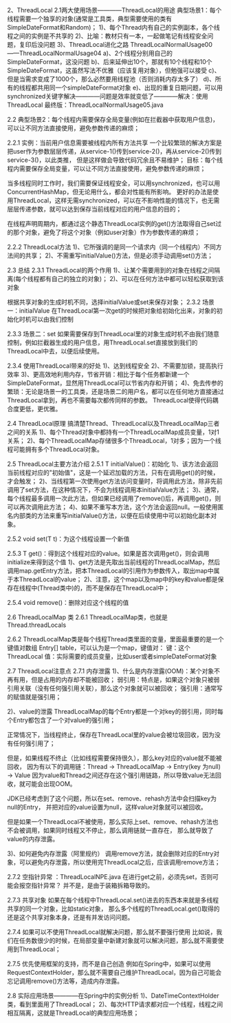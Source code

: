 2、ThreadLocal
2.1两大使用场景————ThreadLocal的用途
典型场景1：每个线程需要一个独享的对象(通常是工具类，典型需要使用的类有SimpleDateFormat和Random)；
 1)、每个Thread内有自己的实例副本，各个线程之间的实例是不共享的
 2)、比喻：教材只有一本，一起做笔记有线程安全问题，复印后没问题
 3)、ThreadLocal进化之路 ThreadLocalNormalUsage00——ThreadLocalNormalUsage04
  a)、2个线程分别用自己的SimpleDateFormat，这没问题
  b)、后来延伸出10个，那就有10个线程和10个SimpleDateFormat，这虽然写法不优雅（应该复用对象），但勉强可以接受
  c)、但是当需求变成了1000个，那么必然要用线程池（否则消耗内存太多了）
  d)、所有的线程都共用同一个simpleDateFormat对象
  e)、出现的重复日期问题，可以用synchronized关键字解决————问题是效率就变低了————解决：使用ThreadLocal
  最终版：ThreadLocalNormalUsage05.java

2.2 典型场景2：每个线程内需要保存全局变量(例如在拦截器中获取用户信息)，可以让不同方法直接使用，避免参数传递的麻烦；

2.2.1 实例：当前用户信息需要被线程内所有方法共享
一个比较繁琐的解决方案是把user作为参数层层传递，从service-1()传到service-2()，再从service-2()传到service-3()，以此类推，
但是这样做会导致代码冗余且不易维护；
目标：每个线程内需要保存全局变量，可以让不同方法直接使用，避免参数传递的麻烦；

当多线程同时工作时，我们需要保证线程安全，可以用synchronized，也可以用ConcurrentHashMap，但无论用什么，都会对性能有所影响。
更好的办法是使用ThreadLocal，这样无需synchronized，可以在不影响性能的情况下，也无需层层传递参数，就可以达到保存当前线程对应的用户信息的目的；

在线程声明周期内，都通过这个静态ThreadLocal实例的get()方法取得自己set过的那个对象，避免了将这个对象（例如user对象）作为参数传递的麻烦；

2.2.2 ThreadLocal方法
1)、它所强调的是同一个请求内（同一个线程内）不同方法间的共享；
2)、不需重写initialValue()方法，但是必须手动调用set()方法；

2.3 总结
2.3.1 ThreadLocal的两个作用
1)、让某个需要用到的对象在线程之间隔离(每个线程都有自己的独立的对象)；
2)、可以在任何方法中都可以轻松获取到该对象

根据共享对象的生成时机不同，选择initialValue或set来保存对象；
2.3.2 场景一：initialValue
在ThreadLocal第一次get的时候把对象给初始化出来，对象的初始化时机可以由我们控制

2.3.3 场景二：set
如果需要保存到ThreadLocal里的对象生成时机不由我们随意控制，例如拦截器生成的用户信息，用ThreadLocal.set直接放到我们的ThreadLocal中去，以便后续使用。

2.3.4 使用ThreadLocal带来的好处
1)、达到线程安全
2)、不需要加锁，提高执行效率
3)、更高效地利用内存，节省开销：相比于每个任务都新建一个SimpleDateFormat，显然用ThreadLocal可以节省内存和开销；
4)、免去传参的繁琐：无论是场景一的工具类，还是场景二的用户名，都可以在任何地方直接通过ThreadLocal拿到，再也不需要每次都传同样的参数。
ThreadLocal使得代码耦合度更低，更优雅。

2.4 ThreadLocal原理
搞清楚Thread、ThreadLocal以及ThreadLocalMap三者之间的关系
1)、每个Thread对象中都持有一个ThreadLocalMap成员变量，1对1关系；
2)、每个ThreadLocalMap存储很多个ThreadLocal，1对多；因为一个线程可能拥有多个ThreadLocal对象。

2.5 ThreadLocal主要方法介绍
2.5.1 T initialValue()：初始化
1)、该方法会返回当前线程对应的"初始值"，这是一个延迟加载的方法，只有在调用get()的时候，才会触发；
2)、当线程第一次使用get方法访问变量时，将调用此方法，除非先前调用了set方法，在这种情况下，不会为线程调用本initialValue方法；
3)、通常，每个线程最多调用一次此方法，但如果已经调用了remove()后，再调用get()，则可以再次调用此方法；
4)、如果不重写本方法，这个方法会返回null。一般使用匿名内部类的方法来重写initialValue()方法，以便在后续使用中可以初始化副本对象。

2.5.2 void set(T t)：为这个线程设置一个新值

2.5.3 T get()：得到这个线程对应的value。如果是首次调用get()，则会调用initialize来得到这个值
1)、get方法是先取出当前线程的ThreadLocalMap，然后调用map.getEntry方法，把本ThreadLocal的引用作为参数传入，取出map中属于本ThreadLocal的value；
2)、注意，这个map以及map中的key和value都是保存在线程中(Thread类中)的，而不是保存在ThreadLocal中；

2.5.4 void remove()：删除对应这个线程的值

2.6 ThreadLocalMap 类
2.6.1 ThreadLocalMap类，也就是Thread.threadLocals

2.6.2 ThreadLocalMap类是每个线程Thread类里面的变量，里面最重要的是一个键值对数组 Entry[] table，可以认为是一个map，键值对：
键：这个ThreadLocal
值：实际需要的成员变量，比如user或者simpleDateFormat对象

2.7 ThreadLocal注意点
2.7.1 内存泄露
1)、什么是内存泄露(OOM)：某个对象不再有用，但是占用的内存却不能被回收；
弱引用：特点是，如果这个对象只被弱引用关联（没有任何强引用关联），那么这个对象就可以被回收；
强引用：通常写的赋值就是强引用；

2)、value的泄露
ThreadLocalMap的每个Entry都是一个对key的弱引用，同时每个Entry都包含了一个对value的强引用；

正常情况下，当线程终止，保存在ThreadLocal里的value会被垃圾回收，因为没有任何强引用了；

但是，如果线程不终止（比如线程需要保持很久），那么key对应的value就不能被回收，
因为有以下的调用链：Thread -> ThreadLocalMap -> Entry(key 为null) -> Value
因为value和Thread之间还存在这个强引用链路，所以导致value无法回收，就可能会出现OOM。

JDK已经考虑到了这个问题，所以在set、remove、rehash方法中会扫描key为null的Entry，
并把对应的value设置为null，这样value对象就可以被回收。

但是如果一个ThreadLocal不被使用，那么实际上set、remove、rehash方法也不会被调用，如果同时线程又不停止，那么调用链就一直存在，
那么就导致了value的内存泄露。

3)、如何避免内存泄露（阿里规约）
调用remove方法，就会删除对应的Entry对象，可以避免内存泄露，所以使用完ThreadLocal之后，应该调用remove方法；

2.7.2 空指针异常 ：ThreadLocalNPE.java
在进行get之前，必须先set，否则可能会报空指针异常？
并不是，是由于装箱拆箱导致的。

2.7.3 共享对象
如果在每个线程中ThreadLocal.set()进去的东西本来就是多线程共享的同一个对象，比如static对象，
那么多个线程的ThreadLocal.get()取得的还是这个共享对象本身，还是有并发访问问题。

2.7.4 如果可以不使用ThreadLocal就解决问题，那么就不要强行使用
比如说，我们在任务数很少的时候，在局部变量中新建对象就可以解决问题，那么就不需要使用到ThreadLocal；

2.7.5 优先使用框架的支持，而不是自己创造
例如在Spring中，如果可以使用RequestContextHolder，那么就不需要自己维护ThreadLocal，因为自己可能会忘记调用remove()方法等，造成内存泄露。

2.8 实际应用场景————在Spring中的实例分析
1)、DateTimeContextHolder类，看到里面用了ThreadLocal；
2)、每次HTTP请求都对应一个线程，线程之间相互隔离，这就是ThreadLocal的典型应用场景；
